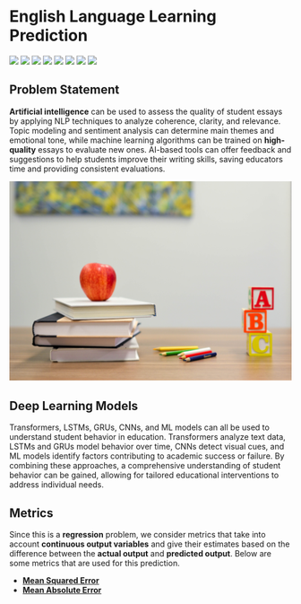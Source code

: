 # English Language Learning Prediction

[![](https://img.shields.io/badge/Python-FFD43B?style=for-the-badge&logo=python&logoColor=darkgreen)](https://www.python.org)  [![](https://img.shields.io/badge/TensorFlow-FF6F00?style=for-the-badge&logo=TensorFlow&logoColor=white)](https://www.tensorflow.org) [![](https://img.shields.io/badge/scikit_learn-F7931E?style=for-the-badge&logo=scikit-learn&logoColor=white)](https://scikit-learn.org/stable/) [![](https://img.shields.io/badge/SciPy-654FF0?style=for-the-badge&logo=SciPy&logoColor=white)](https://www.scipy.org) [![](https://img.shields.io/badge/Numpy-777BB4?style=for-the-badge&logo=numpy&logoColor=white)](https://numpy.org) [![](https://img.shields.io/badge/Pandas-2C2D72?style=for-the-badge&logo=pandas&logoColor=white)](https://pandas.pydata.org) [![](https://img.shields.io/badge/Keras-D00000?style=for-the-badge&logo=Keras&logoColor=white)](https://keras.io) [![](https://img.shields.io/badge/conda-342B029.svg?&style=for-the-badge&logo=anaconda&logoColor=white)](https://www.anaconda.com)

## Problem Statement

__Artificial intelligence__ can be used to assess the quality of student essays by applying NLP techniques to analyze coherence, clarity, and relevance. Topic modeling and sentiment analysis can determine main themes and emotional tone, while machine learning algorithms can be trained on **high-quality** essays to evaluate new ones. AI-based tools can offer feedback and suggestions to help students improve their writing skills, saving educators time and providing consistent evaluations.

<img src = "https://github.com/suhasmaddali/English-Language-Learning-Prediction-with-AI-and-Machine-Learning/blob/Suhas/Images/English%20Language%20Learning%20GitHub%20Image.jpg"/>

## Deep Learning Models 

Transformers, LSTMs, GRUs, CNNs, and ML models can all be used to understand student behavior in education. Transformers analyze text data, LSTMs and GRUs model behavior over time, CNNs detect visual cues, and ML models identify factors contributing to academic success or failure. By combining these approaches, a comprehensive understanding of student behavior can be gained, allowing for tailored educational interventions to address individual needs.

## Metrics

Since this is a __regression__ problem, we consider metrics that take into account __continuous output variables__ and give their estimates based on the difference between the __actual output__ and __predicted output__. Below are some metrics that are used for this prediction.

* [__Mean Squared Error__](https://scikit-learn.org/stable/modules/generated/sklearn.metrics.mean_squared_error.html)
* [__Mean Absolute Error__](https://scikit-learn.org/stable/modules/generated/sklearn.metrics.mean_absolute_error.html)
